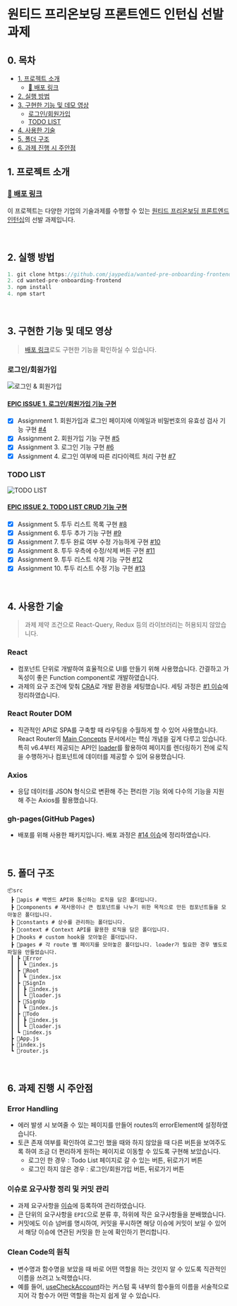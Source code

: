 # 원티드 프리온보딩 프론트엔드 인턴십 선발 과제

## 0. 목차

- [1. 프로젝트 소개](#1-프로젝트-소개)
  - [🔗 배포 링크](#배포-링크)
- [2. 실행 방법](#2-실행-방법)
- [3. 구현한 기능 및 데모 영상](#3-구현한-기능-및-데모-영상)
  - [로그인/회원가입](#로그인회원가입)
  - [TODO LIST](#todo-list)
- [4. 사용한 기술](#4-사용한-기술)
- [5. 폴더 구조](#5-폴더-구조)
- [6. 과제 진행 시 주안점](#6-과제-진행-시-주안점)

## 1. 프로젝트 소개

### [🔗 배포 링크](https://jaypedia.github.io/wanted-pre-onboarding-frontend)

이 프로젝트는 다양한 기업의 기술과제를 수행할 수 있는 [원티드 프리온보딩 프론트엔드 인턴십](https://www.wanted.co.kr/events/pre_ob_fe_9)의 선발 과제입니다.

<br >

## 2. 실행 방법

```jsx
1. git clone https://github.com/jaypedia/wanted-pre-onboarding-frontend.git
2. cd wanted-pre-onboarding-frontend
3. npm install
4. npm start
```

<br >

## 3. 구현한 기능 및 데모 영상

> [배포 링크](https://jaypedia.github.io/wanted-pre-onboarding-frontend)로도 구현한 기능을 확인하실 수 있습니다.

### 로그인/회원가입

![로그인 & 회원가입](https://user-images.githubusercontent.com/85419343/216812372-15779473-f972-47bf-9193-b30dec4d3483.gif)

#### [EPIC ISSUE 1. 로그인/회원가입 기능 구현](https://github.com/jaypedia/wanted-pre-onboarding-frontend/issues/2)

- [x] Assignment 1. 회원가입과 로그인 페이지에 이메일과 비밀번호의 유효성 검사 기능 구현 [#4](https://github.com/jaypedia/wanted-pre-onboarding-frontend/issues/4)
- [x] Assignment 2. 회원가입 기능 구현 [#5](https://github.com/jaypedia/wanted-pre-onboarding-frontend/issues/5)
- [x] Assignment 3. 로그인 기능 구현 [#6](https://github.com/jaypedia/wanted-pre-onboarding-frontend/issues/6)
- [x] Assignment 4. 로그인 여부에 따른 리다이렉트 처리 구현 [#7](https://github.com/jaypedia/wanted-pre-onboarding-frontend/issues/7)

### TODO LIST

![TODO LIST](https://user-images.githubusercontent.com/85419343/216812433-4c44cf3a-04ef-4230-a2bc-1d1e11271d5f.gif)

#### [EPIC ISSUE 2. TODO LIST CRUD 기능 구현](https://github.com/jaypedia/wanted-pre-onboarding-frontend/issues/3)

- [x] Assignment 5. 투두 리스트 목록 구현 [#8](https://github.com/jaypedia/wanted-pre-onboarding-frontend/issues/8)
- [x] Assignment 6. 투두 추가 기능 구현 [#9](https://github.com/jaypedia/wanted-pre-onboarding-frontend/issues/9)
- [x] Assignment 7. 투두 완료 여부 수정 가능하게 구현 [#10](https://github.com/jaypedia/wanted-pre-onboarding-frontend/issues/10)
- [x] Assignment 8. 투두 우측에 수정/삭제 버튼 구현 [#11](https://github.com/jaypedia/wanted-pre-onboarding-frontend/issues/11)
- [x] Assignment 9. 투두 리스트 삭제 기능 구현 [#12](https://github.com/jaypedia/wanted-pre-onboarding-frontend/issues/12)
- [x] Assignment 10. 투두 리스트 수정 기능 구현 [#13](https://github.com/jaypedia/wanted-pre-onboarding-frontend/issues/13)

<br >

## 4. 사용한 기술

> 과제 제약 조건으로 React-Query, Redux 등의 라이브러리는 허용되지 않았습니다.

### React

- 컴포넌트 단위로 개발하여 효율적으로 UI를 만들기 위해 사용했습니다. 간결하고 가독성이 좋은 Function component로 개발하였습니다.
- 과제의 요구 조건에 맞춰 [CRA](https://create-react-app.dev/)로 개발 환경을 세팅했습니다. 세팅 과정은 [#1 이슈](https://github.com/jaypedia/wanted-pre-onboarding-frontend/issues/1)에 정리하였습니다.

### React Router DOM

- 직관적인 API로 SPA를 구축할 때 라우팅을 수월하게 할 수 있어 사용했습니다. React Router의 [Main Concepts](https://reactrouter.com/en/main/start/concepts) 문서에서는 핵심 개념을 깊게 다루고 있습니다. 특히 v6.4부터 제공되는 API인 [loader](https://reactrouter.com/en/main/route/loader)를 활용하여 페이지를 렌더링하기 전에 로직을 수행하거나 컴포넌트에 데이터를 제공할 수 있어 유용했습니다.

### Axios

- 응답 데이터를 JSON 형식으로 변환해 주는 편리한 기능 외에 다수의 기능을 지원해 주는 Axios를 활용했습니다.

### gh-pages(GitHub Pages)

- 배포를 위해 사용한 패키지입니다. 배포 과정은 [#14 이슈](https://github.com/jaypedia/wanted-pre-onboarding-frontend/issues/14)에 정리하였습니다.

<br >

## 5. 폴더 구조

```
📦src
 ┣ 📂apis # 백엔드 API와 통신하는 로직을 담은 폴더입니다.
 ┣ 📂components # 재사용이나 큰 컴포넌트를 나누기 위한 목적으로 만든 컴포넌트들을 모아놓은 폴더입니다.
 ┣ 📂constants # 상수를 관리하는 폴더입니다.
 ┣ 📂context # Context API를 활용한 로직을 담은 폴더입니다.
 ┣ 📂hooks # custom hook을 모아놓은 폴더입니다.
 ┣ 📂pages # 각 route 별 페이지를 모아놓은 폴더입니다. loader가 필요한 경우 별도로 파일을 만들었습니다.
 ┃ ┣ 📂Error
 ┃ ┃ ┗ 📜index.js
 ┃ ┣ 📂Root
 ┃ ┃ ┗ 📜index.jsx
 ┃ ┣ 📂SignIn
 ┃ ┃ ┣ 📜index.js
 ┃ ┃ ┗ 📜loader.js
 ┃ ┣ 📂SignUp
 ┃ ┃ ┗ 📜index.js
 ┃ ┣ 📂Todo
 ┃ ┃ ┣ 📜index.js
 ┃ ┃ ┗ 📜loader.js
 ┃ ┗ 📜index.js
 ┣ 📜App.js
 ┣ 📜index.js
 ┗ 📜router.js
```

<br >

## 6. 과제 진행 시 주안점

### Error Handling

- 에러 발생 시 보여줄 수 있는 페이지를 만들어 routes의 errorElement에 설정하였습니다.
- 토큰 존재 여부를 확인하여 로그인 했을 때와 하지 않았을 때 다른 버튼을 보여주도록 하여 조금 더 편리하게 원하는 페이지로 이동할 수 있도록 구현해 보았습니다.
  - 로그인 한 경우 : Todo List 페이지로 갈 수 있는 버튼, 뒤로가기 버튼
  - 로그인 하지 않은 경우 : 로그인/회원가입 버튼, 뒤로가기 버튼

### 이슈로 요구사항 정리 및 커밋 관리

- 과제 요구사항을 [이슈](https://github.com/jaypedia/wanted-pre-onboarding-frontend/issues?q=is%3Aissue+is%3Aclosed)에 등록하여 관리하였습니다.
- 큰 단위의 요구사항을 `EPIC`으로 분류 후, 하위에 작은 요구사항들을 분배했습니다.
- 커밋에도 이슈 넘버를 명시하여, 커밋을 푸시하면 해당 이슈에 커밋이 보일 수 있어서 해당 이슈에 연관된 커밋을 한 눈에 확인하기 편리합니다.

### Clean Code의 원칙

- 변수명과 함수명을 보았을 때 바로 어떤 역할을 하는 것인지 알 수 있도록 직관적인 이름을 쓰려고 노력했습니다.
- 예를 들어, [useCheckAccount](https://github.com/jaypedia/wanted-pre-onboarding-frontend/blob/main/src/hooks/useCheckAccount.jsx)라는 커스텀 훅 내부의 함수들의 이름을 서술적으로 지어 각 함수가 어떤 역할을 하는지 쉽게 알 수 있습니다.
